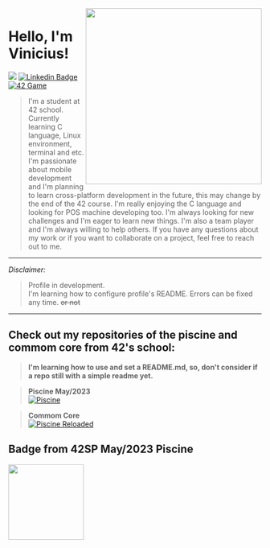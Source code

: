 
<img align="right" src="https://shorturl.at/dkwxS" width="350"/>
<Span>

# Hello, I'm Vinicius!
![](https://komarev.com/ghpvc/?username=vinicius-f-pereira&color=blue&style=flat-square)
[![Linkedin Badge](https://img.shields.io/badge/-Linkedin-0a66c2?style=flat-square&logo=Linkedin&logoColor=white)](https://www.linkedin.com/in/vfreitass/)
[![42 Game](https://img.shields.io/badge/Game-profile-0a66c2?style=flat-square&logo=42&logoColor=white)](https://game.42sp.org.br/cadet/vde-frei)
> I'm a student at 42 school. Currently learning C language, Linux environment, terminal and etc. I'm passionate about mobile development and I'm planning to learn cross-platform development in the future, this may change by the end of the 42 course. I'm really enjoying the C language and looking for POS machine developing too.
I'm always looking for new challenges and I'm eager to learn new things. I'm also a team player and I'm always willing to help others.
If you have any questions about my work or if you want to collaborate on a project, feel free to reach out to me.
***
*Disclaimer:*
> Profile in development.\
> I'm learning how to configure profile's README. Errors can be fixed any time. ~~or not~~
***
## Check out my repositories of the piscine and commom core from 42's school:
>**I'm learning how to use and set a README.md, so, don't consider if a repo still with a simple readme yet.**

> **Piscine May/2023** \
[![Piscine](https://img.shields.io/badge/42-Repository-%231283C4)](https://github.com/vinicius-f-pereira/42_piscine_may)


> **Commom Core** \
[![Piscine Reloaded](https://img.shields.io/badge/42-Piscine%20Reloaded-%231283C4)](https://github.com/vinicius-f-pereira/42_piscine_may)


## Badge from 42SP May/2023 Piscine
<img src="https://camo.githubusercontent.com/41e5e3a6bf3fd81812661600e607e6a54e5a126d3a2ad2a789fff16803b7a841/68747470733a2f2f692e696d6775722e636f6d2f593154414d6d6d2e706e67" width="150">
<!---
vinicius-f-pereira/vinicius-f-pereira is a ✨ special ✨ repository because its `README.md` (this file) appears on your GitHub profile.
You can click the Preview link to take a look at your changes.
--->
